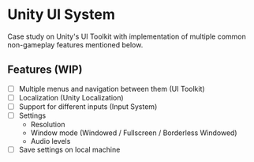 # Unity UI System

Case study on Unity's UI Toolkit with implementation of multiple common non-gameplay features mentioned below.

## Features (WIP)

- [ ] Multiple menus and navigation between them (UI Toolkit)
- [ ] Localization (Unity Localization)
- [ ] Support for different inputs (Input System)
- [ ] Settings
  - Resolution
  - Window mode (Windowed / Fullscreen / Borderless Windowed)
  - Audio levels
- [ ] Save settings on local machine
